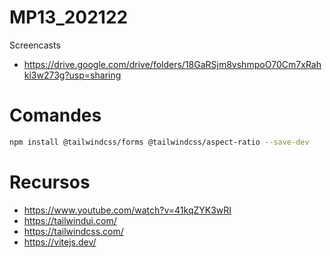# MP13_202122

Screencasts
- https://drive.google.com/drive/folders/18GaRSjm8vshmpoO70Cm7xRahki3w273g?usp=sharing

# Comandes

```bash
npm install @tailwindcss/forms @tailwindcss/aspect-ratio --save-dev
```

# Recursos
- https://www.youtube.com/watch?v=41kqZYK3wRI
- https://tailwindui.com/
- https://tailwindcss.com/
- https://vitejs.dev/

